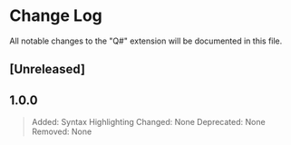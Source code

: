 # Change Log

All notable changes to the "Q#" extension will be documented in this file.

## [Unreleased]

## 1.0.0

> Added: Syntax Highlighting
> Changed: None
> Deprecated: None
> Removed: None